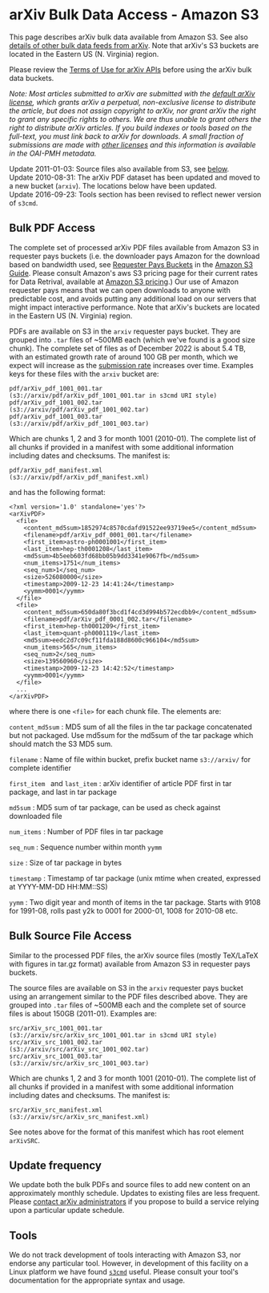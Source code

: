 arXiv Bulk Data Access - Amazon S3
==================================

This page describes arXiv bulk data available from Amazon S3. See also
[details of other bulk data feeds from arXiv](bulk_data). Note that
arXiv's S3 buckets are located in the Eastern US (N. Virginia) region.

Please review the [Terms of Use for arXiv APIs](./api/tou) before using the
arXiv bulk data buckets.

*Note: Most articles submitted to arXiv are submitted with the [default
arXiv
license](http://arxiv.org/licenses/nonexclusive-distrib/1.0/license.html),
which grants arXiv a perpetual, non-exclusive license to distribute the
article, but does not assign copyright to arXiv, nor grant arXiv the
right to grant any specific rights to others. We are thus unable to
grant others the right to distribute arXiv articles. If you build
indexes or tools based on the full-text, you must link back to arXiv for
downloads. A small fraction of submissions are made with [other
licenses](license) and this information is available in the
OAI-PMH metadata.*

Update 2011-01-03: Source files also available from S3, see
[below](#src).  
Update 2010-08-31: The arXiv PDF dataset has been updated and moved to a
new bucket (`arxiv`). The locations below have been updated.  
Update 2016-09-23: Tools section has been revised to reflect newer
version of `s3cmd`.

Bulk PDF Access
---------------

The complete set of processed arXiv PDF files available from Amazon S3
in requester pays buckets (i.e. the downloader pays Amazon for the
download based on bandwidth used, see [Requester Pays
Buckets](http://docs.amazonwebservices.com/AmazonS3/latest/dev/RequesterPaysBuckets.html)
in the [Amazon S3
Guide](http://docs.amazonwebservices.com/AmazonS3/latest/dev/). Please
consult Amazon's aws S3 pricing page for their current rates for Data
Retrival, available at [Amazon S3
pricing](https://aws.amazon.com/s3/pricing/).) Our use of Amazon
requester pays means that we can open downloads to anyone with
predictable cost, and avoids putting any additional load on our servers
that might impact interactive performance. Note that arXiv's buckets are
located in the Eastern US (N. Virginia) region.

PDFs are available on S3 in the `arxiv` requester pays bucket. They are
grouped into `.tar` files of \~500MB each (which we've found is a good
size chunk). The complete set of files as of December 2022 is about 5.4 TB, 
with an estimated growth rate of around 100 GB per month, which we expect 
will increase as the [submission rate](/stats/monthly_submissions) increases 
over time.
Examples keys for these files with the `arxiv` bucket are:

    pdf/arXiv_pdf_1001_001.tar         (s3://arxiv/pdf/arXiv_pdf_1001_001.tar in s3cmd URI style)
    pdf/arXiv_pdf_1001_002.tar         (s3://arxiv/pdf/arXiv_pdf_1001_002.tar)
    pdf/arXiv_pdf_1001_003.tar         (s3://arxiv/pdf/arXiv_pdf_1001_003.tar)

Which are chunks 1, 2 and 3 for month 1001 (2010-01). The complete list
of all chunks if provided in a manifest with some additional information
including dates and checksums. The manifest is:

    pdf/arXiv_pdf_manifest.xml         (s3://arxiv/pdf/arXiv_pdf_manifest.xml)

and has the following format:

    <?xml version='1.0' standalone='yes'?>
    <arXivPDF>
      <file>
        <content_md5sum>1852974c8570cdafd91522ee93719ee5</content_md5sum>
        <filename>pdf/arXiv_pdf_0001_001.tar</filename>
        <first_item>astro-ph0001001</first_item>
        <last_item>hep-th0001208</last_item>
        <md5sum>4b5eeb603fd68bb05b9dd3341e9067fb</md5sum>
        <num_items>1751</num_items>
        <seq_num>1</seq_num>
        <size>526080000</size>
        <timestamp>2009-12-23 14:41:24</timestamp>
        <yymm>0001</yymm>
      </file>
      <file>
        <content_md5sum>650da80f3bcd1f4cd3d994b572ecdbb9</content_md5sum>
        <filename>pdf/arXiv_pdf_0001_002.tar</filename>
        <first_item>hep-th0001209</first_item>
        <last_item>quant-ph0001119</last_item>
        <md5sum>eedc2d7c09cf11fda188d8600c966104</md5sum>
        <num_items>565</num_items>
        <seq_num>2</seq_num>
        <size>139560960</size>
        <timestamp>2009-12-23 14:42:52</timestamp>
        <yymm>0001</yymm>
      </file>
      ...
    </arXivPDF>

where there is one `<file>` for each chunk file. The elements are:

`content_md5sum`
:   MD5 sum of all the files in the tar package concatenated but not
    packaged. Use md5sum for the md5sum of the tar package which should
    match the S3 MD5 sum.

`filename`
:   Name of file within bucket, prefix bucket name `s3://arxiv/` for
    complete identifier

`first_item ` and `last_item`
:   arXiv identifier of article PDF first in tar package, and last in
    tar package

`md5sum`
:   MD5 sum of tar package, can be used as check against downloaded file

`num_items`
:   Number of PDF files in tar package

`seq_num`
:   Sequence number within month `yymm`

`size`
:   Size of tar package in bytes

`timestamp`
:   Timestamp of tar package (unix mtime when created, expressed at
    YYYY-MM-DD HH:MM::SS)

`yymm`
:   Two digit year and month of items in the tar package. Starts with
    9108 for 1991-08, rolls past y2k to 0001 for 2000-01, 1008 for
    2010-08 etc.

<span id="src">Bulk Source File Access</span>
---------------------------------------------

Similar to the processed PDF files, the arXiv source files (mostly
TeX/LaTeX with figures in tar.gz format) available from Amazon S3 in
requester pays buckets.

The source files are available on S3 in the `arxiv` requester pays
bucket using an arrangement similar to the PDF files described above.
They are grouped into `.tar` files of \~500MB each and the complete set
of source files is about 150GB (2011-01). Examples are:

    src/arXiv_src_1001_001.tar         (s3://arxiv/src/arXiv_src_1001_001.tar in s3cmd URI style)
    src/arXiv_src_1001_002.tar         (s3://arxiv/src/arXiv_src_1001_002.tar)
    src/arXiv_src_1001_003.tar         (s3://arxiv/src/arXiv_src_1001_003.tar)

Which are chunks 1, 2 and 3 for month 1001 (2010-01). The complete list
of all chunks if provided in a manifest with some additional information
including dates and checksums. The manifest is:

    src/arXiv_src_manifest.xml         (s3://arxiv/src/arXiv_src_manifest.xml)

See notes above for the format of this manifest which has root element
`arXivSRC`.

Update frequency
----------------

We update both the bulk PDFs and source files to add new content on an
approximately monthly schedule. Updates to existing files are less
frequent. Please [contact arXiv administrators](contact) if you
propose to build a service relying upon a particular update schedule.

Tools<span id="tools"></span>
-----------------------------

We do not track development of tools interacting with Amazon S3, nor
endorse any particular tool. However, in development of this facility on
a Linux platform we have found [`s3cmd`](http://s3tools.org/s3cmd)
useful. Please consult your tool's documentation for the appropriate syntax
and usage.